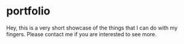 # portfolio
Hey, this is a very short showcase of the things that I can do with my fingers. Please contact me if you are interested to see more. 
